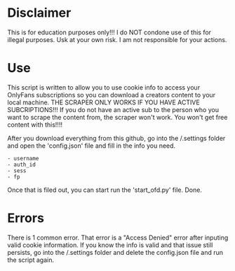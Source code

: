# Disclaimer
  This is for education purposes only!!! I do NOT condone use of this for illegal purposes. Usk at your own risk. I am not responsible for your actions.
  
# Use
  This script is written to allow you to use cookie info to access your OnlyFans subscriptions so you can download a creators content to your local machine.
  THE SCRAPER ONLY WORKS IF YOU HAVE ACTIVE SUBCRIPTIONS!!! If you do not have an active sub to the person who you want to scrape the content from, the scraper won't work. You won't get free content with this!!!!
  
  After you download everything from this github, go into the /.settings folder and open the 'config.json' file and fill in the info you need.
  
    - username
    - auth_id
    - sess
    - fp
    
  Once that is filed out, you can start run the 'start_ofd.py' file. Done.
  
# Errors
  There is 1 common error. That error is a "Access Denied" error after inputing valid cookie information. If you know the info is valid and that issue still persists, go into the /.settings folder and delete the config.json file and run the script again.
  
